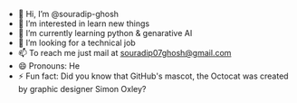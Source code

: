 - 👋 Hi, I’m @souradip-ghosh
- 👀 I’m interested in learn new things
- 🌱 I’m currently learning python & genarative AI
- 💞️ I’m looking for a technical job
- 📫 To reach me just mail at souradip07ghosh@gmail.com
- 😄 Pronouns: He
- ⚡ Fun fact: Did you know that GitHub's mascot, the Octocat was created by graphic designer Simon Oxley?

